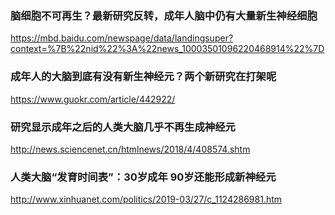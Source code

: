 ### 脑细胞不可再生？最新研究反转，成年人脑中仍有大量新生神经细胞
https://mbd.baidu.com/newspage/data/landingsuper?context=%7B%22nid%22%3A%22news_10003501096220468914%22%7D
### 成年人的大脑到底有没有新生神经元？两个新研究在打架呢
https://www.guokr.com/article/442922/
### 研究显示成年之后的人类大脑几乎不再生成神经元
http://news.sciencenet.cn/htmlnews/2018/4/408574.shtm
### 人类大脑“发育时间表”：30岁成年 90岁还能形成新神经元
http://www.xinhuanet.com/politics/2019-03/27/c_1124286981.htm